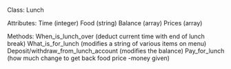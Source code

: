 Class: Lunch

Attributes:
Time (integer)
Food (string)
Balance (array)
Prices (array)

Methods:
When_is_lunch_over (deduct current time with end of lunch break)
What_is_for_lunch (modifies a string of various items on menu)
Deposit/withdraw_from_lunch_account (modifies the balance)
Pay_for_lunch (how much change to get back food price -money given)
